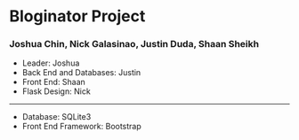 # Bloginator Project

### Joshua Chin, Nick Galasinao, Justin Duda, Shaan Sheikh

* Leader: Joshua
* Back End and Databases: Justin
* Front End: Shaan
* Flask Design: Nick

- - -

* Database: SQLite3
* Front End Framework: Bootstrap